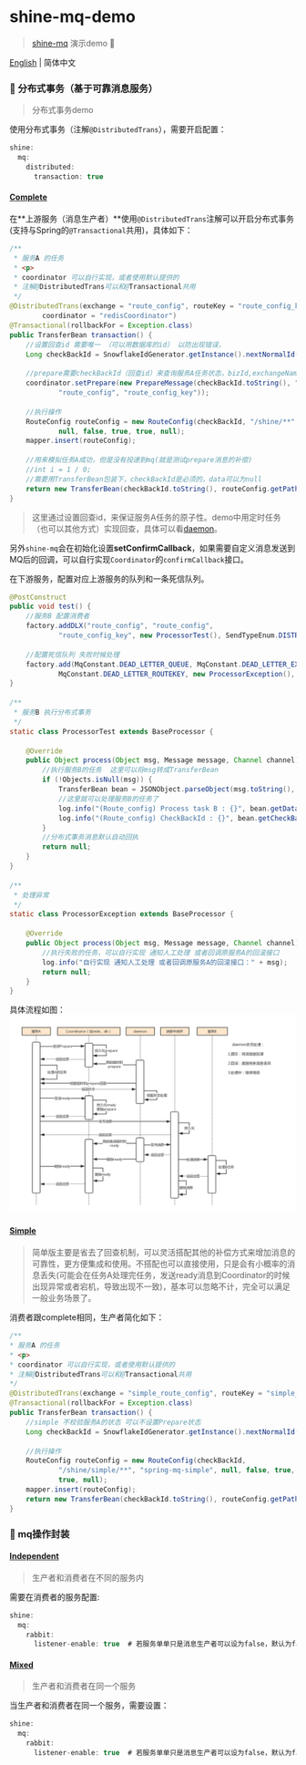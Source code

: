 # shine-mq-demo 

> [shine-mq](https://github.com/7le/shine-mq) 演示demo 🎥

[English](README.md) | 简体中文

### 🎈 分布式事务（基于可靠消息服务）

> 分布式事务demo

使用分布式事务（注解``@DistributedTrans``），需要开启配置：

```java
shine:
  mq:
    distributed:
      transaction: true
```

#### [Complete](https://github.com/7le/shine-mq-demo/tree/master/dt-complete)

在**上游服务（消息生产者）**使用``@DistributedTrans``注解可以开启分布式事务(支持与Spring的``@Transactional``共用)，具体如下：

```java
/**
 * 服务A 的任务
 * <p>
 * coordinator 可以自行实现，或者使用默认提供的
 * 注解@DistributedTrans可以和@Transactional共用
 */
@DistributedTrans(exchange = "route_config", routeKey = "route_config_key", bizId = "route_config",
        coordinator = "redisCoordinator")
@Transactional(rollbackFor = Exception.class)
public TransferBean transaction() {
    //设置回查id 需要唯一 （可以用数据库的id） 以防出现错误，
    Long checkBackId = SnowflakeIdGenerator.getInstance().nextNormalId();
    
    //prepare需要checkBackId（回查id）来查询服务A任务状态，bizId,exchangeName和routingKey是重发的必要信息
    coordinator.setPrepare(new PrepareMessage(checkBackId.toString(), "route_config",
            "route_config", "route_config_key"));
    
    //执行操作
    RouteConfig routeConfig = new RouteConfig(checkBackId, "/shine/**", "spring-mq",
            null, false, true, true, null);
    mapper.insert(routeConfig);
    
    //用来模拟任务A成功，但是没有投递到mq(就是测试prepare消息的补偿)
    //int i = 1 / 0;
    //需要用TransferBean包装下，checkBackId是必须的，data可以为null
    return new TransferBean(checkBackId.toString(), routeConfig.getPath());
}
```
> 这里通过设置回查id，来保证服务A任务的原子性。demo中用定时任务（也可以其他方式）实现回查，具体可以看[daemon](https://github.com/7le/shine-mq-demo/blob/master/dt-complete/dt-producer/src/main/java/top/arkstack/shine/mq/demo/daemon/Daemon.java)。


另外``shine-mq``会在初始化设置**setConfirmCallback**，如果需要自定义消息发送到MQ后的回调，可以自行实现``Coordinator``的``confirmCallback``接口。

在下游服务，配置对应上游服务的队列和一条死信队列。
```java
@PostConstruct
public void test() {
    //服务B 配置消费者
    factory.addDLX("route_config", "route_config",
            "route_config_key", new ProcessorTest(), SendTypeEnum.DISTRIBUTED);

    //配置死信队列 失败时候处理
    factory.add(MqConstant.DEAD_LETTER_QUEUE, MqConstant.DEAD_LETTER_EXCHANGE,
            MqConstant.DEAD_LETTER_ROUTEKEY, new ProcessorException(), SendTypeEnum.DLX);
}

/**
 * 服务B 执行分布式事务
 */
static class ProcessorTest extends BaseProcessor {

    @Override
    public Object process(Object msg, Message message, Channel channel) {
        //执行服务B的任务  这里可以将msg转成TransferBean
        if (!Objects.isNull(msg)) {
            TransferBean bean = JSONObject.parseObject(msg.toString(), TransferBean.class);
            //这里就可以处理服务B的任务了
            log.info("(Route_config) Process task B : {}", bean.getData());
            log.info("(Route_config) CheckBackId : {}", bean.getCheckBackId());
        }
        //分布式事务消息默认自动回执
        return null;
    }
}

/**
 * 处理异常
 */
static class ProcessorException extends BaseProcessor {

    @Override
    public Object process(Object msg, Message message, Channel channel) {
        //执行失败的任务，可以自行实现 通知人工处理 或者回调原服务A的回滚接口
        log.info("自行实现 通知人工处理 或者回调原服务A的回滚接口：" + msg);
        return null;
    }
}
```

具体流程如图：
![shine-mq](https://github.com/7le/7le.github.io/raw/master/image/dis/shine-mq.jpg)

#### [Simple](https://github.com/7le/shine-mq-demo/tree/master/dt-simple)

> 简单版主要是省去了回查机制，可以灵活搭配其他的补偿方式来增加消息的可靠性，更方便集成和使用。不搭配也可以直接使用，只是会有小概率的消息丢失(可能会在任务A处理完任务，发送ready消息到Coordinator的时候出现异常或者宕机，导致出现不一致)，基本可以忽略不计，完全可以满足一般业务场景了。

消费者跟complete相同，生产者简化如下：
```java
/**
* 服务A 的任务
* <p>
* coordinator 可以自行实现，或者使用默认提供的
* 注解@DistributedTrans可以和@Transactional共用
*/
@DistributedTrans(exchange = "simple_route_config", routeKey = "simple_route_config_key", bizId = "simple_route_config")
@Transactional(rollbackFor = Exception.class)
public TransferBean transaction() {
    //simple 不校验服务A的状态 可以不设置Prepare状态
    Long checkBackId = SnowflakeIdGenerator.getInstance().nextNormalId();
    
    //执行操作
    RouteConfig routeConfig = new RouteConfig(checkBackId,
            "/shine/simple/**", "spring-mq-simple", null, false, true,
            true, null);
    mapper.insert(routeConfig);
    return new TransferBean(checkBackId.toString(), routeConfig.getPath());
}
```

### 🎐 mq操作封装

#### [Independent](https://github.com/7le/shine-mq-demo/tree/master/mq-independent)

> 生产者和消费者在不同的服务内

需要在消费者的服务配置:

```java
shine:
  mq:
    rabbit:
      listener-enable: true  # 若服务单单只是消息生产者可以设为false，默认为false
```

#### [Mixed](https://github.com/7le/shine-mq-demo/tree/master/mq-mixed/mixed)

> 生产者和消费者在同一个服务

当生产者和消费者在同一个服务，需要设置：

```java
shine:
  mq:
    rabbit:
      listener-enable: true  # 若服务单单只是消息生产者可以设为false，默认为false
```
